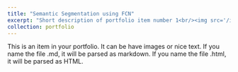 ```yaml
---
title: "Semantic Segmentation using FCN"
excerpt: "Short description of portfolio item number 1<br/><img src='/images/sain.png'>"
collection: portfolio
---
```


This is an item in your portfolio. It can be have images or nice text. If you name the file .md, it will be parsed as markdown. If you name the file .html, it will be parsed as HTML. 

